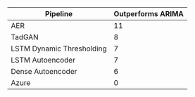 | Pipeline                  |  Outperforms ARIMA |
|---------------------------|--------------------|
| AER					    |          11        |
| TadGAN					|          8         |
| LSTM Dynamic Thresholding |          7         |
| LSTM Autoencoder			|          7         |
| Dense Autoencoder			|          6         |
| Azure						|          0         |
